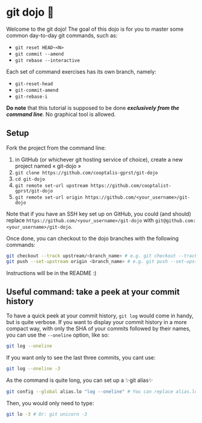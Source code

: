 # git dojo 🥋

Welcome to the git dojo! The goal of this dojo is for you to master some common day-to-day git commands, such as:
- `git reset HEAD~<N>`
- `git commit --amend`
- `git rebase --interactive`

Each set of command exercises has its own branch, namely:
- `git-reset-head`
- `git-commit-amend`
- `git-rebase-i`

**Do note** that this tutorial is supposed to be done ***exclusively from the command line***. No graphical tool is allowed.

## Setup

Fork the project from the command line:

1. in GitHub (or whichever git hosting service of choice), create a new project named « git-dojo »
1. `git clone https://github.com/cooptalis-gprst/git-dojo`
1. `cd git-dojo`
1. `git remote set-url upstream https://github.com/cooptalist-gprst/git-dojo`
1. `git remote set-url origin https://github.com/<your_username>/git-dojo`

Note that if you have an SSH key set up on GitHub, you could (and should) replace `https://github.com/<your_username>/git-dojo` with `git@github.com:<your_username>/git-dojo`.

Once done, you can checkout to the dojo branches with the following commands:

```bash
git checkout --track upstream/<branch_name> # e.g. git checkout --track upstream/git-reset-head
git push --set-upstream origin <branch_name> # e.g. git push --set-upstream origin git-reset-head
```

Instructions will be in the README :)

## Useful command: take a peek at your commit history

To have a quick peek at your commit history, `git log` would come in handy, but is quite verbose. If you want to display your commit history in a more compact way, with only the SHA of your commits followed by their names, you can use the `--oneline` option, like so:

```bash
git log --oneline
```

If you want only to see the last three commits, you cant use:

```bash
git log --oneline -3
```

As the command is quite long, you can set up a ✨git alias✨

```bash
git config --global alias.lo "log --oneline" # You can replace alias.lo by alias.unicorn or whatever
```

Then, you would only need to type:

```bash
git lo -3 # Or: git unicorn -3
```
